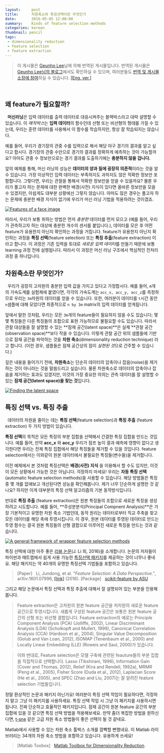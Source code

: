 ```yaml
---
layout:     post
title:      차원축소와 특징선택이란 무엇인가
date:       2016-05-05 12:00:00
summary:    Kinds of feature selection methods
categories: korean
thumbnail: pencil
tags:
 - dimensionality reduction
 - feature selection
 - feature extraction
---
```

> 이 게시물은 [Geunho Lee](https://www.facebook.com/lkh2070)님에 의해 번역된 게시물입니다. 번역된 게시물은 [Geunho Lee님의 블로그](http://iostream.tistory.com/110)에서도 확인하실 수 있으며, 여러분들도 [번역 및 게시물 소장에 참여]()하실 수 있습니다.  [[Eng. ver.]](http://terryum.io/ml_theory/ml_practice/2016/05/05/FeatureSelection/)

&nbsp;

## 왜 feature가 필요할까?

&nbsp;
**머신러닝**은 입력 데이터를 출력 데이터로 대응시켜주는 블랙박스라고 대략 설명할 수 있습니다. 이 *매직박스*는 **입력 데이터**의 함수인데 선형 또는 비선형의 형태를 가질 수 있는데, 우리는 훈련 데이터를 사용해서 이 함수를 학습하지만, 항상 잘 학습되지는 않습니다.

예를 들어, 우리가 경기장의 관중 수를 입력으로 해서 해당 야구 경기의 결과를 알고 싶다고 합시다. 경기장의 관중 수만으로 경기의 결과를 정확하게 예측하는 것이 가능할까요? 아마도 관중 수 정보만으로는 경기 결과를 도출하기에는 **충분하지 않을 겁니다.**

앞의 예제를 통해, 머신 러닝의 성능은 **데이터의 양과 질에 굉장히 의존적**이라는 것을 알 수 있습니다. 가장 이상적인 입력 데이터는 부족하지도 과하지도 않은 적확한 정보만 포함합니다. 그렇다면, 우리는 관찰을 통해서 적확한 정보만을 얻을 수 있을까요? 물론 우리가 풀고자 하는 문제에 대한 완벽한 배경(사전) 지식이 있다면 올바른 정보만을 모을 수 있겠지만, 아쉽게도 대부분 상황에선 그렇지 않습니다. 아마도 많은 경우는 풀고자 하는 문제에 충분한 배경 지식이 없기에 우리가 머신 러닝 기법을 적용하려는 것이겠죠.

[![Features of a face image][S3_FeatureFace]][Src_FeatureFace]

따라서, 우리가 보통 취하는 방법은 먼저 *충분한* 데이터를 먼저 모으고 (예를 들어, 우리가 관측하고자 하는 대상에 충분한 개수의 센서를 붙입니다.), 데이터를 모은 후 어떤 feature가 유용한지 아닌지 확인하는 과정을 거칩니다. feature가 유용한지 아닌지 확인하는 과정을 **특징 선택**(feature selection) 또는 **특징 추출**(feature extraction) 이라고 합니다. 이 과정은 기존 입력을 토대로 *새로운 입력 데이터*를 만들기 때문에 보통 learning 과정 전에 실행됩니다. 따라서 이 과정은 머신 러닝 구조에서 핵심적인 전처리 과정 중 하나입니다.

## 차원축소란 무엇인가?
&nbsp;
우리가 굉장히 고차원의 충분한 입력 값을 가지고 있다고 가정합시다. 예를 들어, ```m```개의 가속도계를 실험체에 붙였다면, 각각의 가속도계는 ```acc_x, acc_y, acc_z```를 측정하므로 우리는 ```3m```차원의 데이터를 얻을 수 있습니다. 또한, 여러분이 데이터를 ```t```시간 동안 ```n```샘플에 대해 모았다면 최종적으로 ```n by 3m``` matrix의 입력 데이터를 얻게됩니다.

앞에서 말한 것처럼, 우리는 모든 ```3m```개의 feature들이 필요하지 않을 수도 있습니다; 몇몇 특징들은 다른 특징들의 조합으로 표현 가능하므로 불필요할 수도 있습니다. 따라서 관찰 대상들을 잘 설명할 수 있는 **잠재 공간(latent space)**은 실제 **관찰 공간(observation space)**보다 작을 수 있습니다. 이렇게 관찰 공간 위의 샘플들에 기반으로 잠재 공간을 파악하는 것을 **차원 축소**(dimensionality reduction technique) 라고 합니다. (이런 경우, 샘플들은 잠재 공간상의 점이 *실현된 것*으로 간주할 수 있습니다.)

깊은 내용을 들어가기 전에, **차원축소**는 단순히 데이터의 압축이나 잡음(noise)을 제거하는 것이 아니라는 것을 말씀드리고 싶습니다. 물론 차원축소로 데이터의 압축이나 잡음을 제거하는 효과도 있겠지만, 이것의 가장 중요한 의의는 관측 데이터를 잘 설명할 수 있는 **잠재 공간(latent space)을 찾는 것**입니다.

[![Finding the latent space][S3_Dim]][Src_Dim]

## 특징 선택 vs. 특징 추출
&nbsp;
데이터의 차원을 줄이는 데는 **특징 선택**(feature selection)과 **특징 추출** (feature extraction) 두 가지 방법이 있습니다.

**특징 선택**의 목적은 모든 특징의 부분 집합을 선택해서 간결한 특징 집합을 만드는 것입니다. 예를 들어, 만약 **acc_x** 와 **acc_y** 우리가 점프 높이 결과 예측에 영향이 없다고 생각한다면 우리는 전체 특징 집합에서 해당 특징들을 제거할 수 있을 것입니다. feature selection에서는 이와같이 원본 데이터에서 불필요한 특징들(변수들)을 제거합니다.

이전 예제에서 본 것처럼 특징선택은 **배경(사전) 지식** 을 이용해서 할 수도 있지만, 이것이 모든 상황에서 가능한 것은 아닙니다. 걱정하지 마세요! 우리는 **자동 특징 선택** (automatic feature selection methods)을 사용할 수 있습니다. 해당 방법들은 특징 중 몇 개를 없애보고 개선된다면 성능을 확인해봅니다. 제가 너무 단순하게 설명한 것 같나요? 하지만 이게 대부분의 특징 선택 알고리즘의 기본 동작방식입니다.

반대로 **특징 추출** (feature extraction)은 원본 특징들의 조합으로 새로운 특징을 생성하려고 시도합니다. 예를 들어, **주성분분석(Principal Compnent Analysis)**은 가장 기본적이고 유명한 차원 축소 기법인데, 동작 원리는 데이터로부터 직교 주축을 찾고 모든 데이터를 해당 축에 투영시킵니다. 이 경우, 원본 데이터를 투영된 데이터로 만드는 투영 함수는 결국 원본 특징들의 선형 결합으로 이루어진 새로운 특징을 만드는 것과 같습니다.

[![A general framework of wrapper feature selection methods][S3_Feat]][feat]

특징 선택에 대한 아주 좋은 [리뷰 논문](http://arxiv.org/abs/1601.07996)(J. Li 외, 2016)을 소개합니다. 논문의 저자들이 파이썬과 매트랩에서 쉽게 사용 가능한 [특징선택 패키지](http://featureselection.asu.edu/)를 제공하는 것이 너무나 좋네요. 해당 패키지는 약 40개의 유명한 특징선택 기법들을 포함하고 있습니다.

> [Paper] &nbsp; Li, Jundong, et al. *"Feature Selection: A Data Perspective."*, arXiv:1601.07996, [[link]](http://arxiv.org/abs/1601.07996) (2016).
> [Package]  &nbsp; [scikit-feature by ASU][pack]

그리고 해당 논문에서 특징 선택과 특징 추출에 대해서 잘 설명되어 있는 부분을 인용해봅니다.

> Feature extraction은 고차원의 원본 feature 공간을 저차원의 새로운 feature 공간으로 투영시킵니다. 새롭게 구성된 feature 공간은 보통은 원본 feature 공간의 선형 또는 비선형 결합입니다. Feature extraction의 예로는 Principle Component Analysis (PCA) (Jolliffe, 2002), Linear Discriminant Analysis (LDA) (Scholkopft and Mullert, 1999), Canonical Correlation Analysis (CCA) (Hardoon et al., 2004), Singular Value Decomposition (Golub and Van Loan, 2012), ISOMAP (Tenenbaum et al., 2000) and Locally Linear Embedding (LLE) (Roweis and Saul, 2000)가 있습니다.

> 이와 반대로, Feature selection은 모델 구축에 관련된 feauture들의 부분 집합을 직접적으로 선택합니다. Lasso (Tibshirani, 1996), Information Gain (Cover and Thomas, 2012), Relief (Kira and Rendell, 1992a), MRMR (Peng et al., 2005), Fisher Score (Duda et al., 2012), Laplacian Score (He et al., 2005), and SPEC (Zhao and Liu, 2007)는 잘 알려진 feature selection 기법들입니다.

정말 환상적인 논문과 패키지 아닌가요! 여러분이 특징 선택 작업이 필요하다면, 걱정하지 말고 그냥 이 패키지를 사용하세요. 특징 선택 작업 시 그냥 이 패키지를 사용하시면 됩니다. 진짜 단순하고 효율적인 패키지입니다. 잠재 공간이 원본 feature 공간의 부분집합에 있을 것 같으면 특징 선택 방법을 적용해보세요. 만약 좀더 복잡한 방법을 원하신다면, [t-sne][wiki-tsne] 같은 고급 차원 축소 방법들이 좋은 선택이 될 것 같네요.

Matlab에서 사용할 수 있는 차원 축소 툴박스 소개를 깜빡할 뻔했네요. 이 Matlab 라이브러리는 34개의 차원 축소 방법을 포함하고 있습니다. 유용하게 쓰세요!

> [Matlab Toobox]  &nbsp; [Matlab Toolbox for Dimensionality Reduction][matlab_dim].


[feat]: http://arxiv.org/abs/1601.07996
[pack]: http://featureselection.asu.edu/
[wiki-tsne]: https://en.wikipedia.org/wiki/T-distributed_stochastic_neighbor_embedding
[matlab_dim]: https://lvdmaaten.github.io/drtoolbox/

[S3_FeatureFace]: {{site.imgurl}}/FeatureFace.jpg
[Src_FeatureFace]: http://www.seestorm.com/technologies/cv/ffe_sdk/
[S3_Dim]: {{site.imgurl}}/dimreduct.png
[Src_Dim]: http://research.cs.aalto.fi/pml/software/dredviz/
[S3_Feat]: {{site.imgurl}}/FeatMethods.png
